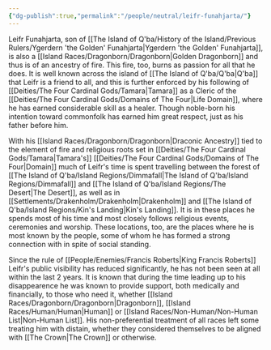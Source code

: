 ```yaml
---
{"dg-publish":true,"permalink":"/people/neutral/leifr-funahjarta/"}
---
```



Leifr Funahjarta, son of [[The Island of Q'ba/History of the Island/Previous Rulers/Ygerdern 'the Golden' Funahjarta\|Ygerdern 'the Golden' Funahjarta]], is also a [[Island Races/Dragonborn/Dragonborn\|Golden Dragonborn]] and thus is of an ancestry of fire. This fire, too, burns as passion for all that he does. It is well known across the island of [[The Island of Q'ba/Q'ba\|Q'ba]] that Leifr is a friend to all, and this is further enforced by his following of [[Deities/The Four Cardinal Gods/Tamara\|Tamara]] as a Cleric of the [[Deities/The Four Cardinal Gods/Domains of The Four\|Life Domain]], where he has earned considerable skill as a healer. Though noble-born his intention toward commonfolk has earned him great respect, just as his father before him. 

With his [[Island Races/Dragonborn/Dragonborn\|Draconic Ancestry]] tied to the element of fire and religious roots set in [[Deities/The Four Cardinal Gods/Tamara\|Tamara's]] [[Deities/The Four Cardinal Gods/Domains of The Four\|Domain]] much of Leifr's time is spent travelling between the forest of [[The Island of Q'ba/Island Regions/Dimmafall\|The Island of Q'ba/Island Regions/Dimmafall]] and [[The Island of Q'ba/Island Regions/The Desert\|The Desert]], as well as in [[Settlements/Drakenholm/Drakenholm\|Drakenholm]] and [[The Island of Q'ba/Island Regions/Kin's Landing\|Kin's Landing]]. It is in these places he spends most of his time and most closely follows religious events, ceremonies and worship. These locations, too, are the places where he is most known by the people, some of whom he has formed a strong connection with in spite of social standing. 

Since the rule of [[People/Enemies/Francis Roberts\|King Francis Roberts]] Leifr's public visibility has reduced significantly, he has not been seen at all within the last 2 years. It is known that during the time leading up to his disappearence he was known to provide support, both medically and financially, to those who need it, whether [[Island Races/Dragonborn/Dragonborn\|Dragonborn]], [[Island Races/Human/Human\|Human]] or [[Island Races/Non-Human/Non-Human List\|Non-Human List]]. His non-preferential treatment of all races left some treating him with distain, whether they considered themselves to be aligned with [[The Crown\|The Crown]] or otherwise.

